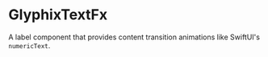 # GlyphixTextFx

A label component that provides content transition animations like SwiftUI's `numericText`.
